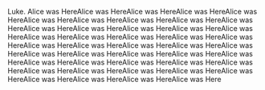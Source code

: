 Luke. Alice was HereAlice was HereAlice was HereAlice was HereAlice was HereAlice was HereAlice was HereAlice was HereAlice was HereAlice was HereAlice was HereAlice was HereAlice was HereAlice was HereAlice was HereAlice was HereAlice was HereAlice was HereAlice was HereAlice was HereAlice was HereAlice was HereAlice was HereAlice was HereAlice was HereAlice was HereAlice was HereAlice was HereAlice was HereAlice was HereAlice was HereAlice was HereAlice was HereAlice was HereAlice was HereAlice was HereAlice was HereAlice was HereAlice was HereAlice was HereAlice was HereAlice was HereAlice was HereAlice was Here